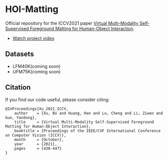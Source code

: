 # HOI-Matting
Official repository for the ICCV2021 paper [Virtual Multi-Modality Self-Supervised Foreground Matting for
Human-Object Interaction](https://arxiv.org/abs/2110.03278).
* [Watch project video](https://www.youtube.com/watch?v=2_EH1KpDrww)

## Datasets
* LFM40K(coming soon)
* UFM75K(coming soon)
## Citation
If you find our code useful, please consider citing:
```
@InProceedings{Xu_2021_ICCV,
    author    = {Xu, Bo and Huang, Han and Lu, Cheng and Li, Ziwen and Guo, Yandong},
    title     = {Virtual Multi-Modality Self-Supervised Foreground Matting for Human-Object Interaction},
    booktitle = {Proceedings of the IEEE/CVF International Conference on Computer Vision (ICCV)},
    month     = {October},
    year      = {2021},
    pages     = {438-447}
}
```
